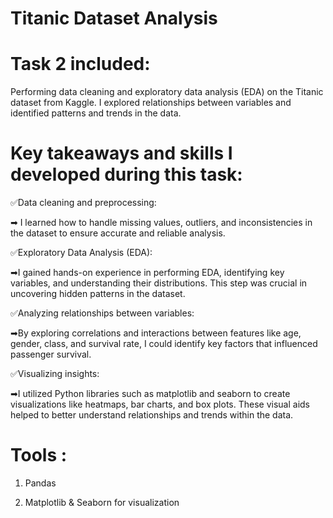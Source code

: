 # Titanic Dataset Analysis

# Task 2 included:

Performing data cleaning and exploratory data analysis (EDA) on the Titanic dataset from Kaggle. I explored relationships between variables and identified patterns and trends in the data.

# Key takeaways and skills I developed during this task:

✅Data cleaning and preprocessing:

➡ I learned how to handle missing values, outliers, and inconsistencies in the dataset to ensure accurate and reliable analysis.

✅Exploratory Data Analysis (EDA):

 ➡I gained hands-on experience in performing EDA, identifying key variables, and understanding their distributions. This step was crucial in uncovering hidden patterns in the dataset.

✅Analyzing relationships between variables: 

➡By exploring correlations and interactions between features like age, gender, class, and survival rate, I could identify key factors that influenced passenger survival.

✅Visualizing insights: 

➡I utilized Python libraries such as matplotlib and seaborn to create visualizations like heatmaps, bar charts, and box plots. These visual aids helped to better understand relationships and trends within the data.

# Tools : 
1. Pandas

2. Matplotlib & Seaborn for visualization
